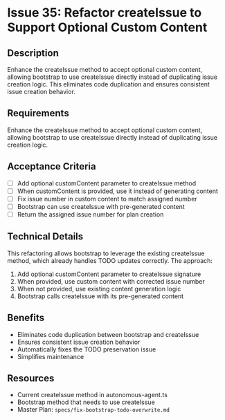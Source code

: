 # Issue 35: Refactor createIssue to Support Optional Custom Content

## Description
Enhance the createIssue method to accept optional custom content, allowing bootstrap to use createIssue directly instead of duplicating issue creation logic. This eliminates code duplication and ensures consistent issue creation behavior.

## Requirements
Enhance the createIssue method to accept optional custom content, allowing bootstrap to use createIssue directly instead of duplicating issue creation logic.

## Acceptance Criteria
- [ ] Add optional customContent parameter to createIssue method
- [ ] When customContent is provided, use it instead of generating content
- [ ] Fix issue number in custom content to match assigned number
- [ ] Bootstrap can use createIssue with pre-generated content
- [ ] Return the assigned issue number for plan creation

## Technical Details
This refactoring allows bootstrap to leverage the existing createIssue method, which already handles TODO updates correctly. The approach:
1. Add optional customContent parameter to createIssue signature
2. When provided, use custom content with corrected issue number
3. When not provided, use existing content generation logic
4. Bootstrap calls createIssue with its pre-generated content

## Benefits
- Eliminates code duplication between bootstrap and createIssue
- Ensures consistent issue creation behavior
- Automatically fixes the TODO preservation issue
- Simplifies maintenance

## Resources
- Current createIssue method in autonomous-agent.ts
- Bootstrap method that needs to use createIssue
- Master Plan: `specs/fix-bootstrap-todo-overwrite.md`

